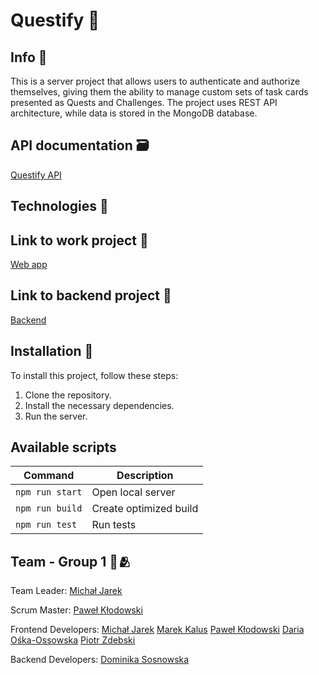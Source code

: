 #  Questify 🎉

## Info 📖

This is a server project that allows users to authenticate and authorize themselves, giving them the ability to manage custom sets of task cards presented as Quests and Challenges. The project uses REST API architecture, while data is stored in the MongoDB database.


## API documentation 🗃️

[Questify API](https://questify-backend.goit.global/api-docs/)

## Technologies 🔧


## Link to work project 🔗

[Web app](https://michal-jarek.github.io/questify-team1-project/login)

## Link to backend project 🔗

[Backend](https://github.com/Michal-Jarek/questify-team1-back-end)

## Installation 💾
To install this project, follow these steps:

1. Clone the repository.
2. Install the necessary dependencies.
3. Run the server.

## Available scripts

| Command                   | Description                   |
| ------------------------- | ----------------------------- |
| `npm run start`           | Open local server             |
| `npm run build`           | Create optimized build        |
| `npm run test`            | Run tests                     |

## Team - Group 1 💪🫂 

Team Leader: 
[Michał Jarek](https://github.com/Michal-Jarek)

Scrum Master:
[Paweł Kłodowski](https://github.com/AngryFace97)

Frontend Developers:
[Michał Jarek](https://github.com/Michal-Jarek)
[Marek Kalus](https://github.com/Marektg)
[Paweł Kłodowski](https://github.com/AngryFace97)
[Daria Ośka-Ossowska](https://github.com/DariaOskaOssowska)
[Piotr Zdebski](https://github.com/piotrekzd)

Backend Developers:
[Dominika Sosnowska](https://github.com/Dominika1708)